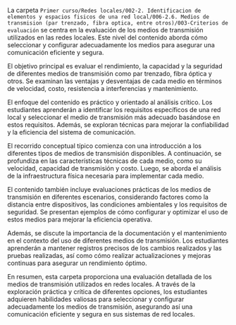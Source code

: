 La carpeta `Primer curso/Redes locales/002-2. Identificacion de elementos y espacios fisicos de una red local/006-2.6. Medios de transmision (par trenzado, fibra optica, entre otros)/003-Criterios de evaluación` se centra en la evaluación de los medios de transmisión utilizados en las redes locales. Este nivel del contenido aborda cómo seleccionar y configurar adecuadamente los medios para asegurar una comunicación eficiente y segura.

El objetivo principal es evaluar el rendimiento, la capacidad y la seguridad de diferentes medios de transmisión como par trenzado, fibra óptica y otros. Se examinan las ventajas y desventajas de cada medio en términos de velocidad, costo, resistencia a interferencias y mantenimiento.

El enfoque del contenido es práctico y orientado al análisis crítico. Los estudiantes aprenderán a identificar los requisitos específicos de una red local y seleccionar el medio de transmisión más adecuado basándose en estos requisitos. Además, se exploran técnicas para mejorar la confiabilidad y la eficiencia del sistema de comunicación.

El recorrido conceptual típico comienza con una introducción a los diferentes tipos de medios de transmisión disponibles. A continuación, se profundiza en las características técnicas de cada medio, como su velocidad, capacidad de transmisión y costo. Luego, se aborda el análisis de la infraestructura física necesaria para implementar cada medio.

El contenido también incluye evaluaciones prácticas de los medios de transmisión en diferentes escenarios, considerando factores como la distancia entre dispositivos, las condiciones ambientales y los requisitos de seguridad. Se presentan ejemplos de cómo configurar y optimizar el uso de estos medios para mejorar la eficiencia operativa.

Además, se discute la importancia de la documentación y el mantenimiento en el contexto del uso de diferentes medios de transmisión. Los estudiantes aprenderán a mantener registros precisos de los cambios realizados y las pruebas realizadas, así como cómo realizar actualizaciones y mejoras continuas para asegurar un rendimiento óptimo.

En resumen, esta carpeta proporciona una evaluación detallada de los medios de transmisión utilizados en redes locales. A través de la exploración práctica y crítica de diferentes opciones, los estudiantes adquieren habilidades valiosas para seleccionar y configurar adecuadamente los medios de transmisión, asegurando así una comunicación eficiente y segura en sus sistemas de red locales.

